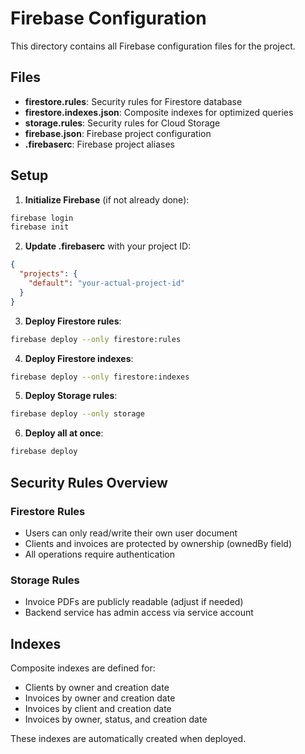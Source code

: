 # Firebase Configuration

This directory contains all Firebase configuration files for the project.

## Files

- **firestore.rules**: Security rules for Firestore database
- **firestore.indexes.json**: Composite indexes for optimized queries
- **storage.rules**: Security rules for Cloud Storage
- **firebase.json**: Firebase project configuration
- **.firebaserc**: Firebase project aliases

## Setup

1. **Initialize Firebase** (if not already done):

```bash
firebase login
firebase init
```

2. **Update .firebaserc** with your project ID:

```json
{
  "projects": {
    "default": "your-actual-project-id"
  }
}
```

3. **Deploy Firestore rules**:

```bash
firebase deploy --only firestore:rules
```

4. **Deploy Firestore indexes**:

```bash
firebase deploy --only firestore:indexes
```

5. **Deploy Storage rules**:

```bash
firebase deploy --only storage
```

6. **Deploy all at once**:

```bash
firebase deploy
```

## Security Rules Overview

### Firestore Rules

- Users can only read/write their own user document
- Clients and invoices are protected by ownership (ownedBy field)
- All operations require authentication

### Storage Rules

- Invoice PDFs are publicly readable (adjust if needed)
- Backend service has admin access via service account

## Indexes

Composite indexes are defined for:

- Clients by owner and creation date
- Invoices by owner and creation date
- Invoices by client and creation date
- Invoices by owner, status, and creation date

These indexes are automatically created when deployed.

